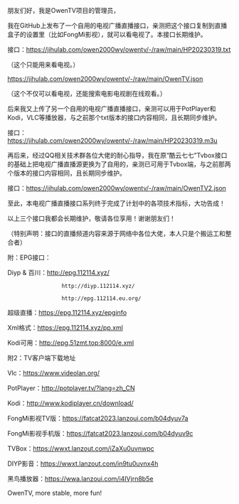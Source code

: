 朋友们好，我是OwenTV项目的管理员，

我在GitHub上发布了一个自用的电视广播直播接口，亲测把这个接口复制到直播盒子的设置里（比如FongMi影视），就可以看电视了。本接口长期维护。

接口：https://jihulab.com/owen2000wy/owentv/-/raw/main/HP20230319.txt

（这个只能用来看电视。）

https://jihulab.com/owen2000wy/owentv/-/raw/main/OwenTV.json

（这个不仅可以看电视，还能搜索电影电视剧在线观看。）

后来我又上传了另一个自用的电视广播直播接口，亲测可以用于PotPlayer和Kodi，VLC等播放器，与之前那个txt版本的接口内容相同，且长期同步维护。

接口：https://jihulab.com/owen2000wy/owentv/-/raw/main/HP20230319.m3u

再后来，经过QQ相关技术群各位大佬的耐心指导，我在原“酷云七七”Tvbox接口的基础上把电视广播直播源更换为了自用的，亲测已可用于Tvbox端，与之前那两个版本的接口内容相同，且长期同步维护。

接口：https://jihulab.com/owen2000wy/owentv/-/raw/main/OwenTV2.json

至此，本电视广播直播接口系列终于完成了计划中的各项技术指标，大功告成！

以上三个接口我都会长期维护，敬请各位享用！谢谢朋友们！

（特别声明：接口的直播频道内容来源于网络中各位大佬，本人只是个搬运工和整合者）

附：EPG接口：

Diyp & 百川：http://epg.112114.xyz/ 

                     http://diyp.112114.xyz/

                     http://epg.112114.eu.org/ 

超级直播：https://epg.112114.xyz/epginfo

Xml格式：https://epg.112114.xyz/pp.xml

Kodi可用：http://epg.51zmt.top:8000/e.xml

附2：TV客户端下载地址

Vlc：https://www.videolan.org/

PotPlayer：http://potplayer.tv/?lang=zh_CN

Kodi：http://www.kodiplayer.cn/download/

FongMi影视TV版：https://fatcat2023.lanzoui.com/b04dyuv7a

FongMi影视手机版：https://fatcat2023.lanzoui.com/b04dyuv9c

TVBox：https://wwxt.lanzout.com/iZaXu0uvnwpc

DIYP影音：https://wwxt.lanzout.com/in9tu0uvnx4h

黑鸟播放器：https://wwa.lanzoui.com/i4IVjrn8b5e

OwenTV, more stable, more fun!
